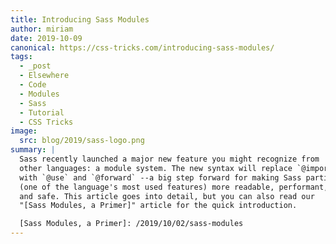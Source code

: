 ```yaml
---
title: Introducing Sass Modules
author: miriam
date: 2019-10-09
canonical: https://css-tricks.com/introducing-sass-modules/
tags:
  - _post
  - Elsewhere
  - Code
  - Modules
  - Sass
  - Tutorial
  - CSS Tricks
image:
  src: blog/2019/sass-logo.png
summary: |
  Sass recently launched a major new feature you might recognize from
  other languages: a module system. The new syntax will replace `@import`
  with `@use` and `@forward` --a big step forward for making Sass partials
  (one of the language's most used features) more readable, performant,
  and safe. This article goes into detail, but you can also read our
  "[Sass Modules, a Primer]" article for the quick introduction.

  [Sass Modules, a Primer]: /2019/10/02/sass-modules
---
```



